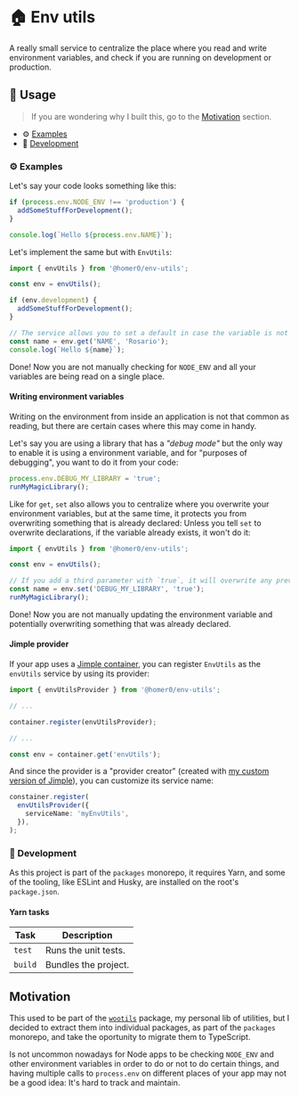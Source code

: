 # 🏠 Env utils

A really small service to centralize the place where you read and write environment variables, and check if you are running on development or production.

## 🍿 Usage

> If you are wondering why I built this, go to the [Motivation](#motivation) section.

- ⚙️ [Examples](#%EF%B8%8F-examples)
- 🤘 [Development](#-development)

### ⚙️ Examples

Let's say your code looks something like this:

```js
if (process.env.NODE_ENV !== 'production') {
  addSomeStuffForDevelopment();
}

console.log(`Hello ${process.env.NAME}`);
```

Let's implement the same but with `EnvUtils`:

```ts
import { envUtils } from '@homer0/env-utils';

const env = envUtils();

if (env.development) {
  addSomeStuffForDevelopment();
}

// The service allows you to set a default in case the variable is not defined.
const name = env.get('NAME', 'Rosario');
console.log(`Hello ${name}`);
```

Done! Now you are not manually checking for `NODE_ENV` and all your variables are being read on a single place.

#### Writing environment variables

Writing on the environment from inside an application is not that common as reading, but there are certain cases where this may come in handy.

Let's say you are using a library that has a _"debug mode"_ but the only way to enable it is using a environment variable, and for "purposes of debugging", you want to do it from your code:

```js
process.env.DEBUG_MY_LIBRARY = 'true';
runMyMagicLibrary();
```

Like for `get`, `set` also allows you to centralize where you overwrite your environment variables, but at the same time, it protects you from overwriting something that is already declared: Unless you tell `set` to overwrite declarations, if the variable already exists, it won't do it:

```ts
import { envUtils } from '@homer0/env-utils';

const env = envUtils();

// If you add a third parameter with `true`, it will overwrite any previous declaration.
const name = env.set('DEBUG_MY_LIBRARY', 'true');
runMyMagicLibrary();
```

Done! Now you are not manually updating the environment variable and potentially overwriting something that was already declared.

#### Jimple provider

If your app uses a [Jimple container](https://npmjs.com/package/jimple), you can register `EnvUtils` as the `envUtils` service by using its provider:

```ts
import { envUtilsProvider } from '@homer0/env-utils';

// ...

container.register(envUtilsProvider);

// ...

const env = container.get('envUtils');
```

And since the provider is a "provider creator" (created with [my custom version of Jimple](https:///npmjs.com/package/@homer0/jimple)), you can customize its service name:

```ts
constainer.register(
  envUtilsProvider({
    serviceName: 'myEnvUtils',
  }),
);
```

### 🤘 Development

As this project is part of the `packages` monorepo, it requires Yarn, and some of the tooling, like ESLint and Husky, are installed on the root's `package.json`.

#### Yarn tasks

| Task    | Description          |
| ------- | -------------------- |
| `test`  | Runs the unit tests. |
| `build` | Bundles the project. |

## Motivation

This used to be part of the [`wootils`](https://www.npmjs.com/package/wootils) package, my personal lib of utilities, but I decided to extract them into individual packages, as part of the `packages` monorepo, and take the oportunity to migrate them to TypeScript.

Is not uncommon nowadays for Node apps to be checking `NODE_ENV` and other environment variables in order to do or not to do certain things, and having multiple calls to `process.env` on different places of your app may not be a good idea: It's hard to track and maintain.
